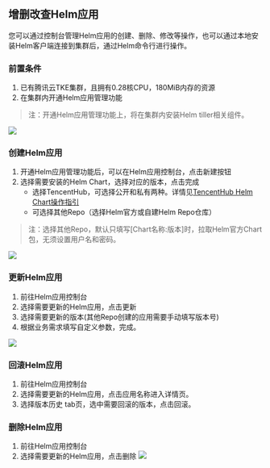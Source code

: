 ## 增删改查Helm应用
您可以通过控制台管理Helm应用的创建、删除、修改等操作，也可以通过本地安装Helm客户端连接到集群后，通过Helm命令行进行操作。
### 前置条件
1. 已有腾讯云TKE集群，且拥有0.28核CPU，180MiB内存的资源
2. 在集群内开通Helm应用管理功能
>注：开通Helm应用管理功能上，将在集群内安装Helm tiller相关组件。

![][openHelm]

### 创建Helm应用
1. 开通Helm应用管理功能后，可以在Helm应用控制台，点击新建按钮
2. 选择需要安装的Helm Chart，选择对应的版本，点击完成
    - 选择TencentHub，可选择公开和私有两种。详情见[TencentHub Helm Chart操作指引](https://cloud.tencent.com/document/product/857/31683)
    - 可选择其他Repo（选择Helm官方或自建Helm Repo仓库）
>注：选择其他Repo，默认只填写[Chart名称:版本]时，拉取Helm官方Chart包，无须设置用户名和密码。

![][createHelm]

### 更新Helm应用

1. 前往Helm应用控制台
2. 选择需要更新的Helm应用，点击更新
3. 选择需要更新的版本(其他Repo创建的应用需要手动填写版本号)
4. 根据业务需求填写自定义参数，完成。

![][updateHelm1]


### 回滚Helm应用
1. 前往Helm应用控制台
2. 选择需要更新的Helm应用，点击应用名称进入详情页。
3. 选择版本历史 tab页，选中需要回滚的版本，点击回滚。

### 删除Helm应用
1. 前往Helm应用控制台
2. 选择需要更新的Helm应用，点击删除
![][deleteHelm]

[openHelm]:https://main.qcloudimg.com/raw/1f75726d51ff11bfacd0bbd2c6fe1762.png
[createHelm]:https://main.qcloudimg.com/raw/51521d32a640cfe601e1e7b4578cc0cb.png
[updateHelm1]:https://main.qcloudimg.com/raw/0e54964b4b1e6dd8e3863f3dcc13dcd0.png
[deleteHelm]:https://main.qcloudimg.com/raw/134a4074e91639f41017b25ff5e6bc1f.png
